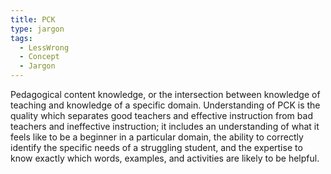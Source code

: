 ```yaml
---
title: PCK
type: jargon
tags:
  - LessWrong
  - Concept
  - Jargon
---
```




Pedagogical content knowledge, or the intersection between knowledge of teaching and knowledge of a specific domain. Understanding of PCK is the quality which separates good teachers and effective instruction from bad teachers and ineffective instruction; it includes an understanding of what it feels like to be a beginner in a particular domain, the ability to correctly identify the specific needs of a struggling student, and the expertise to know exactly which words, examples, and activities are likely to be helpful.  
 